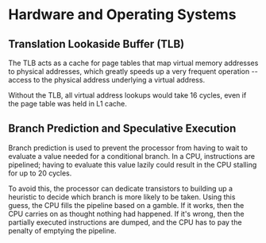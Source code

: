 # Hardware and Operating Systems

## Translation Lookaside Buffer (TLB)

The TLB acts as a cache for page tables that map virtual memory addresses to physical addresses, which greatly speeds up
a very frequent operation -- access to the physical address underlying a virtual address.

Without the TLB, all virtual address lookups would take 16 cycles, even if the page table was held in L1 cache.

## Branch Prediction and Speculative Execution

Branch prediction is used to prevent the processor from having to wait to evaluate a value needed for a conditional
branch. In a CPU, instructions are pipelined; having to evaluate this value lazily could result in the CPU stalling for
up to 20 cycles.

To avoid this, the processor can dedicate transistors to building up a heuristic to decide which branch is more likely
to be taken. Using this guess, the CPU fills the pipeline based on a gamble. If it works, then the CPU carries on as
thought nothing had happened. If it's wrong, then the partially executed instructions are dumped, and the CPU has to pay
the penalty of emptying the pipeline.